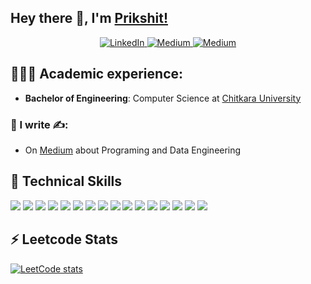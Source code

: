 ## Hey there 👋, I'm [Prikshit!](https://github.com/prikshit-2000)

<center>
<a href="https://www.linkedin.com/in/prikshitsingla/" target="_blank">
    <img src="https://img.shields.io/badge/linkedin-%230077B5.svg?&style=for-the-badge&logo=linkedin&logoColor=white&color=071A2C" alt="LinkedIn"/>
  </a>
 <a href="https://medium.com/@prikshitsingla78/" target="_blank">
    <img src="https://img.shields.io/badge/medium-%2312100E.svg?&style=for-the-badge&logo=medium&logoColor=white&color=071A2C" alt="Medium"/>
  </a>

 <a href="https://medium.com/@prikshitsingla78/" target="_blank">
    <img src="https://cdn.iconscout.com/icon/free/png-512/free-leetcode-3521542-2944960.png?f=webp&w=512?&style=for-the-badge&logo=medium&logoColor=white&color=071A2C" alt="Medium"/>
  </a>
</center>

## 👨🏻‍🎓 Academic experience:
  - **Bachelor of Engineering**: Computer Science at [Chitkara University](https://www.chitkara.edu.in/)

### 📝 I write ✍️:
  - On [Medium](https://medium.com/@prikshitsingla78) about Programing and Data Engineering


## 💼 Technical Skills

![](https://img.shields.io/badge/Python-3776AB?style=flat&logo=python&logoColor=white)
![](https://img.shields.io/badge/MySQL-4479A1?style=flat&logo=mysql&logoColor=white)
![](https://img.shields.io/badge/Kafka-231F20?style=flat&logo=apache-kafka&logoColor=white)
![](https://img.shields.io/badge/Cassandra-1287B1?style=flat&logo=apache-cassandra&logoColor=white)
![](https://img.shields.io/badge/AWS-232F3E?style=flat&logo=amazon-aws&logoColor=white)
![](https://img.shields.io/badge/Docker-2496ED?style=flat&logo=docker&logoColor=white)
![](https://img.shields.io/badge/Git-F05032?style=flat&logo=git&logoColor=white)
![](https://img.shields.io/badge/Spark-E25A1C?style=flat&logo=apache-spark&logoColor=white)
![](https://img.shields.io/badge/Databricks-FF3621?style=flat&logo=databricks&logoColor=white)
![](https://img.shields.io/badge/Snowflake-29B5E8?style=flat&logo=snowflake&logoColor=white)
![](https://img.shields.io/badge/FastAPI-009688?style=flat&logo=fastapi&logoColor=white)
![](https://img.shields.io/badge/Hadoop-DAA520?style=flat&logo=hadoop&logoColor=white)
![](https://img.shields.io/badge/Machine_Learning-FF6F61?style=flat&logoColor=white)
![](https://img.shields.io/badge/Airflow-017CEE?style=flat&logo=apache-airflow&logoColor=white)
![](https://img.shields.io/badge/Power_BI-F2C811?style=flat&logo=microsoft-power-bi&logoColor=white)
![](https://img.shields.io/badge/Tableau-E97627?style=flat&logo=tableau&logoColor=white)
## ⚡ Leetcode Stats
[![LeetCode stats](https://leetcode-stats-six.vercel.app/?username=prikshitsingla78)](https://github.com/prikshit-2000/portfolio)

